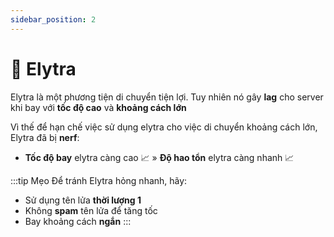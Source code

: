 ```yaml
---
sidebar_position: 2
---
```


# 🪽 Elytra

Elytra là một phương tiện di chuyển tiện lợi. Tuy nhiên nó gây **lag** cho server khi bay với **tốc độ cao** và **khoảng cách lớn**

Vì thế để hạn chế việc sử dụng elytra cho việc di chuyển khoảng cách lớn, Elytra đã bị **nerf**:

- **Tốc độ bay** elytra càng cao 📈 » **Độ hao tổn** elytra càng nhanh 📈

:::tip Mẹo
Để tránh Elytra hỏng nhanh, hãy:

- Sử dụng tên lửa **thời lượng 1**
- Không **spam** tên lửa để tăng tốc
- Bay khoảng cách **ngắn**
  :::